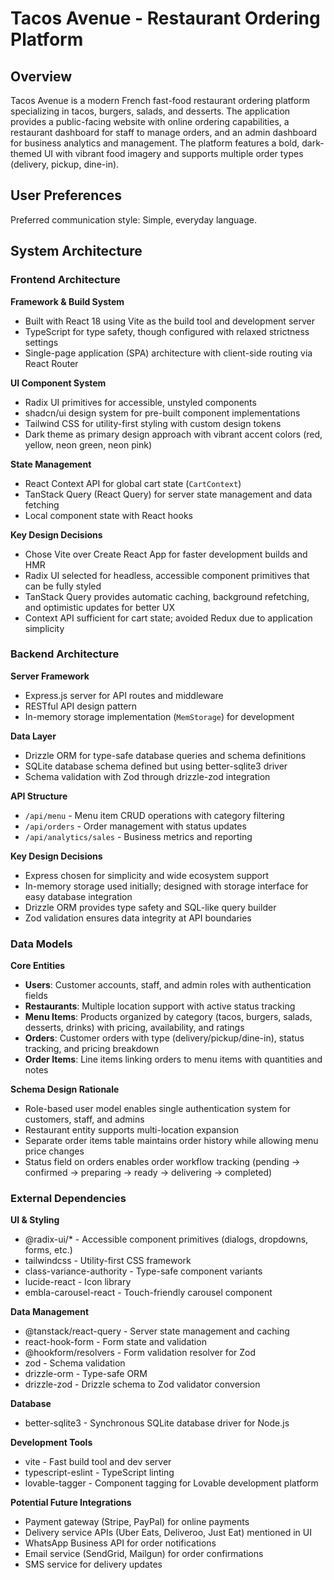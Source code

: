 # Tacos Avenue - Restaurant Ordering Platform

## Overview

Tacos Avenue is a modern French fast-food restaurant ordering platform specializing in tacos, burgers, salads, and desserts. The application provides a public-facing website with online ordering capabilities, a restaurant dashboard for staff to manage orders, and an admin dashboard for business analytics and management. The platform features a bold, dark-themed UI with vibrant food imagery and supports multiple order types (delivery, pickup, dine-in).

## User Preferences

Preferred communication style: Simple, everyday language.

## System Architecture

### Frontend Architecture

**Framework & Build System**
- Built with React 18 using Vite as the build tool and development server
- TypeScript for type safety, though configured with relaxed strictness settings
- Single-page application (SPA) architecture with client-side routing via React Router

**UI Component System**
- Radix UI primitives for accessible, unstyled components
- shadcn/ui design system for pre-built component implementations
- Tailwind CSS for utility-first styling with custom design tokens
- Dark theme as primary design approach with vibrant accent colors (red, yellow, neon green, neon pink)

**State Management**
- React Context API for global cart state (`CartContext`)
- TanStack Query (React Query) for server state management and data fetching
- Local component state with React hooks

**Key Design Decisions**
- Chose Vite over Create React App for faster development builds and HMR
- Radix UI selected for headless, accessible component primitives that can be fully styled
- TanStack Query provides automatic caching, background refetching, and optimistic updates for better UX
- Context API sufficient for cart state; avoided Redux due to application simplicity

### Backend Architecture

**Server Framework**
- Express.js server for API routes and middleware
- RESTful API design pattern
- In-memory storage implementation (`MemStorage`) for development

**Data Layer**
- Drizzle ORM for type-safe database queries and schema definitions
- SQLite database schema defined but using better-sqlite3 driver
- Schema validation with Zod through drizzle-zod integration

**API Structure**
- `/api/menu` - Menu item CRUD operations with category filtering
- `/api/orders` - Order management with status updates
- `/api/analytics/sales` - Business metrics and reporting

**Key Design Decisions**
- Express chosen for simplicity and wide ecosystem support
- In-memory storage used initially; designed with storage interface for easy database integration
- Drizzle ORM provides type safety and SQL-like query builder
- Zod validation ensures data integrity at API boundaries

### Data Models

**Core Entities**
- **Users**: Customer accounts, staff, and admin roles with authentication fields
- **Restaurants**: Multiple location support with active status tracking
- **Menu Items**: Products organized by category (tacos, burgers, salads, desserts, drinks) with pricing, availability, and ratings
- **Orders**: Customer orders with type (delivery/pickup/dine-in), status tracking, and pricing breakdown
- **Order Items**: Line items linking orders to menu items with quantities and notes

**Schema Design Rationale**
- Role-based user model enables single authentication system for customers, staff, and admins
- Restaurant entity supports multi-location expansion
- Separate order items table maintains order history while allowing menu price changes
- Status field on orders enables order workflow tracking (pending → confirmed → preparing → ready → delivering → completed)

### External Dependencies

**UI & Styling**
- @radix-ui/* - Accessible component primitives (dialogs, dropdowns, forms, etc.)
- tailwindcss - Utility-first CSS framework
- class-variance-authority - Type-safe component variants
- lucide-react - Icon library
- embla-carousel-react - Touch-friendly carousel component

**Data Management**
- @tanstack/react-query - Server state management and caching
- react-hook-form - Form state and validation
- @hookform/resolvers - Form validation resolver for Zod
- zod - Schema validation
- drizzle-orm - Type-safe ORM
- drizzle-zod - Drizzle schema to Zod validator conversion

**Database**
- better-sqlite3 - Synchronous SQLite database driver for Node.js

**Development Tools**
- vite - Fast build tool and dev server
- typescript-eslint - TypeScript linting
- lovable-tagger - Component tagging for Lovable development platform

**Potential Future Integrations**
- Payment gateway (Stripe, PayPal) for online payments
- Delivery service APIs (Uber Eats, Deliveroo, Just Eat) mentioned in UI
- WhatsApp Business API for order notifications
- Email service (SendGrid, Mailgun) for order confirmations
- SMS service for delivery updates